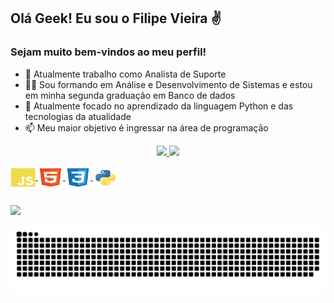 ## Olá Geek! Eu sou o Filipe Vieira ✌
<h3>Sejam muito bem-vindos ao meu perfil!</h3>

- 👀  Atualmente trabalho  como Analista de Suporte
- 👩‍💻  Sou formando  em Análise e Desenvolvimento de Sistemas e estou em minha segunda graduação em Banco de dados
- 🐍  Atualmente focado no aprendizado da linguagem Python e das tecnologias da atualidade          
- 📫  Meu maior objetivo é ingressar na área de programação 

<div align="center">
  <a href="https://github.com/filipevieira1104">
  <img height="180em" src="https://github-readme-stats.vercel.app/api?username=filipevieira1104&show_icons=true&theme=tokyonight&include_all_commits=true&count_private=true"/>
  <img height="180em" src="https://github-readme-stats.vercel.app/api/top-langs/?username=filipevieira1104&layout=compact&langs_count=7&theme=tokyonight"/>
</div>
<div style="display: inline_block"><br>
  <img align="center" alt="Js" height="30" width="40" src="https://raw.githubusercontent.com/devicons/devicon/master/icons/javascript/javascript-plain.svg">
  <img align="center" alt="HTML" height="30" width="40" src="https://raw.githubusercontent.com/devicons/devicon/master/icons/html5/html5-original.svg">
  <img align="center" alt="CSS" height="30" width="40" src="https://raw.githubusercontent.com/devicons/devicon/master/icons/css3/css3-original.svg">
  <img align="center" alt="Python" height="30" width="40" src="https://raw.githubusercontent.com/devicons/devicon/master/icons/python/python-original.svg">
  </div>
  
  ##
  <a href="https://www.linkedin.com/in/filipe-vieira-de-paula-121818139/"> <img src="https://img.shields.io/badge/LinkedIn-0077B5?style=for-the-badge&logo=linkedin&logoColor=white"
  src="https://img.shields.io/badge/-LinkedIn-%230077B5?style=for-the-badge&logo=linkedin&logoColor=white" target="_blank"></a> 
 
![GitHub Snake Light](https://raw.githubusercontent.com/Platane/snk/output/github-contribution-grid-snake.svg)
</div>
